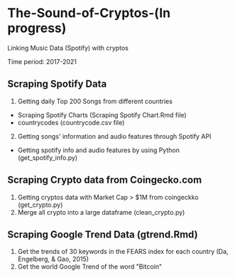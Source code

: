 # The-Sound-of-Cryptos-(In progress)

Linking Music Data (Spotify) with cryptos

Time period: 2017-2021

## Scraping Spotify Data
1. Getting daily Top 200 Songs from different countries
- Scraping Spotify Charts (Scraping Spotify Chart.Rmd file)
- countrycodes (countrycode.csv file)

2. Getting songs' information and audio features through Spotify API
- Getting spotify info and audio features by using Python (get_spotify_info.py)

## Scraping Crypto data from Coingecko.com
1. Getting cryptos data with Market Cap > $1M from coingeckko (get_crypto.py)
2. Merge all crypto into a large dataframe (clean_crypto.py)

## Scraping Google Trend Data (gtrend.Rmd)
1. Get the trends of 30 keywords in the FEARS index for each country (Da, Engelberg, & Gao, 2015)
2. Get the world Google Trend of the word "Bitcoin"
